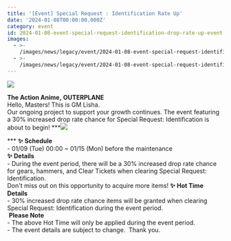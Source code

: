 ```yaml
---
title: '[Event] Special Request : Identification Rate Up'
date: '2024-01-08T00:00:00.000Z'
category: event
id: 2024-01-08-event-special-request-identification-drop-rate-up-event
images:
  - >-
    /images/news/legacy/event/2024-01-08-event-special-request-identification-drop-rate-up-event/24b1b1ee2b934b20aec595ea6ec31b36.webp
  - >-
    /images/news/legacy/event/2024-01-08-event-special-request-identification-drop-rate-up-event/ae9047b9f091499b953283e2d33ca788_002.webp
---
```


![](/images/news/legacy/event/2024-01-08-event-special-request-identification-drop-rate-up-event/24b1b1ee2b934b20aec595ea6ec31b36.webp)  
  
**The Action Anime,** **OUTERPLANE**  
Hello, Masters! This is GM Lisha.  
Our ongoing project to support your growth continues. The event featuring a 30% increased drop rate chance for Special Request: Identification is about to begin! ***![](/images/news/legacy/event/2024-01-08-event-special-request-identification-drop-rate-up-event/ae9047b9f091499b953283e2d33ca788_002.webp)  
  
*** **✨** **Schedule**  
\- 01/09 (Tue) 00:00 ~ 01/15 (Mon) before the maintenance  
**✨** **Details**  
\- During the event period, there will be a 30% increased drop rate chance for gears, hammers, and Clear Tickets when clearing Special Request: Identification.  
Don't miss out on this opportunity to acquire more items! **✨** **Hot Time Details**  
\- 30% increased drop rate chance items will be granted when clearing Special Request: Identification during the event period.  
 **Please Note**  
\- The above Hot Time will only be applied during the event period.  
\- The event details are subject to change.  Thank you.
